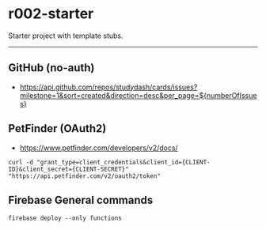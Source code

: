 # r002-starter
Starter project with template stubs.

---

## GitHub (no-auth)
- https://api.github.com/repos/studydash/cards/issues?milestone=1&sort=created&direction=desc&per_page=${numberOfIssues}

## PetFinder (OAuth2)
- https://www.petfinder.com/developers/v2/docs/

```shell
curl -d "grant_type=client_credentials&client_id={CLIENT-ID}&client_secret={CLIENT-SECRET}" "https://api.petfinder.com/v2/oauth2/token"
```

## Firebase General commands
```shell
firebase deploy --only functions
```